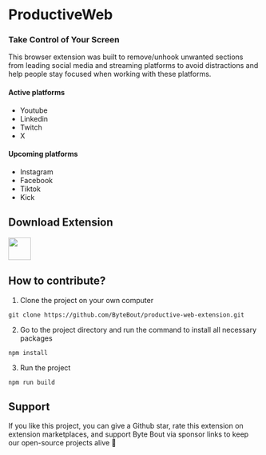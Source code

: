 # ProductiveWeb
### Take Control of Your Screen

This browser extension was built to remove/unhook unwanted sections from leading social media and streaming platforms to avoid distractions and help people stay focused when working with these platforms.

#### Active platforms
* Youtube
* Linkedin
* Twitch
* X

#### Upcoming platforms
* Instagram
* Facebook
* Tiktok
* Kick

## Download Extension
<a href="https://chromewebstore.google.com/detail/productiveweb/jpokfglcpofnjckphfiodocbppgeellg">
  <img src="https://productiveweb.co/assets/chrome.png" width="45px" height="45px">
</a>

## How to contribute?

1. Clone the project on your own computer
```
git clone https://github.com/ByteBout/productive-web-extension.git
```
2. Go to the project directory and run the command to install all necessary packages
```
npm install
```
3. Run the project
```
npm run build
```

## Support
If you like this project, you can give a Github star, rate this extension on extension marketplaces, and support Byte Bout via sponsor links to keep our open-source projects alive 💚
